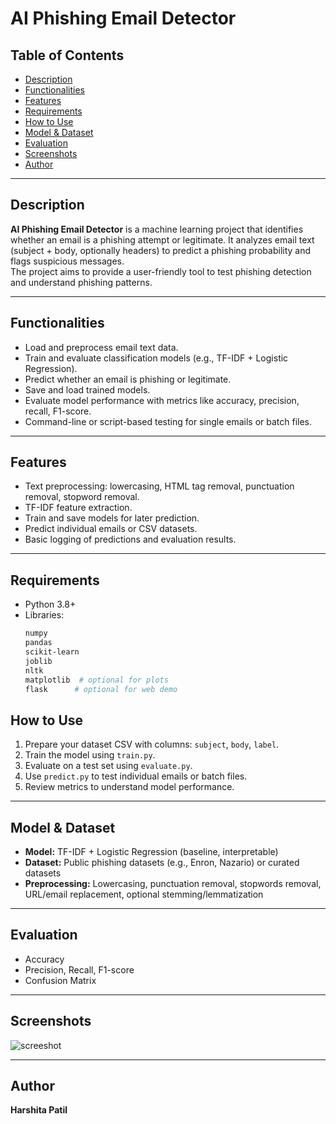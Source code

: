 # AI Phishing Email Detector

## Table of Contents
- [Description](#description)  
- [Functionalities](#functionalities)  
- [Features](#features)  
- [Requirements](#requirements)   
- [How to Use](#how-to-use)  
- [Model & Dataset](#model--dataset)  
- [Evaluation](#evaluation)  
- [Screenshots](#screenshots)  
- [Author](#author)  


---

## Description
**AI Phishing Email Detector** is a machine learning project that identifies whether an email is a phishing attempt or legitimate. It analyzes email text (subject + body, optionally headers) to predict a phishing probability and flags suspicious messages.  
The project aims to provide a user-friendly tool to test phishing detection and understand phishing patterns.

---

## Functionalities
- Load and preprocess email text data.  
- Train and evaluate classification models (e.g., TF-IDF + Logistic Regression).  
- Predict whether an email is phishing or legitimate.  
- Save and load trained models.  
- Evaluate model performance with metrics like accuracy, precision, recall, F1-score.  
- Command-line or script-based testing for single emails or batch files.  

---

## Features
- Text preprocessing: lowercasing, HTML tag removal, punctuation removal, stopword removal.  
- TF-IDF feature extraction.  
- Train and save models for later prediction.  
- Predict individual emails or CSV datasets.  
- Basic logging of predictions and evaluation results.  

---

## Requirements
- Python 3.8+  
- Libraries:
  ```bash
  numpy
  pandas
  scikit-learn
  joblib
  nltk
  matplotlib  # optional for plots
  flask      # optional for web demo
## How to Use
1. Prepare your dataset CSV with columns: `subject`, `body`, `label`.  
2. Train the model using `train.py`.  
3. Evaluate on a test set using `evaluate.py`.  
4. Use `predict.py` to test individual emails or batch files.  
5. Review metrics to understand model performance.  

---

## Model & Dataset
- **Model:** TF-IDF + Logistic Regression (baseline, interpretable)  
- **Dataset:** Public phishing datasets (e.g., Enron, Nazario) or curated datasets  
- **Preprocessing:** Lowercasing, punctuation removal, stopwords removal, URL/email replacement, optional stemming/lemmatization  

---

## Evaluation
- Accuracy  
- Precision, Recall, F1-score  
- Confusion Matrix  

---

## Screenshots

![screeshot]()

---

## Author
**Harshita Patil**



